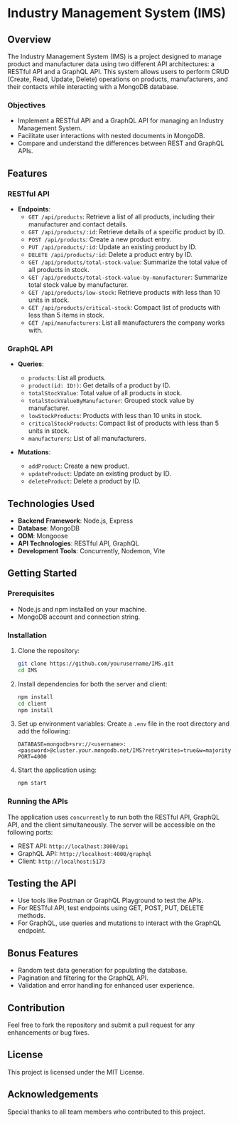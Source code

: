
# Industry Management System (IMS)

## Overview

The Industry Management System (IMS) is a project designed to manage product and manufacturer data using two different API architectures: a RESTful API and a GraphQL API. This system allows users to perform CRUD (Create, Read, Update, Delete) operations on products, manufacturers, and their contacts while interacting with a MongoDB database.

### Objectives

- Implement a RESTful API and a GraphQL API for managing an Industry Management System.
- Facilitate user interactions with nested documents in MongoDB.
- Compare and understand the differences between REST and GraphQL APIs.

## Features

### RESTful API
- **Endpoints**:
  - `GET /api/products`: Retrieve a list of all products, including their manufacturer and contact details.
  - `GET /api/products/:id`: Retrieve details of a specific product by ID.
  - `POST /api/products`: Create a new product entry.
  - `PUT /api/products/:id`: Update an existing product by ID.
  - `DELETE /api/products/:id`: Delete a product entry by ID.
  - `GET /api/products/total-stock-value`: Summarize the total value of all products in stock.
  - `GET /api/products/total-stock-value-by-manufacturer`: Summarize total stock value by manufacturer.
  - `GET /api/products/low-stock`: Retrieve products with less than 10 units in stock.
  - `GET /api/products/critical-stock`: Compact list of products with less than 5 items in stock.
  - `GET /api/manufacturers`: List all manufacturers the company works with.

### GraphQL API
- **Queries**:
  - `products`: List all products.
  - `product(id: ID!)`: Get details of a product by ID.
  - `totalStockValue`: Total value of all products in stock.
  - `totalStockValueByManufacturer`: Grouped stock value by manufacturer.
  - `lowStockProducts`: Products with less than 10 units in stock.
  - `criticalStockProducts`: Compact list of products with less than 5 units in stock.
  - `manufacturers`: List of all manufacturers.

- **Mutations**:
  - `addProduct`: Create a new product.
  - `updateProduct`: Update an existing product by ID.
  - `deleteProduct`: Delete a product by ID.

## Technologies Used
- **Backend Framework**: Node.js, Express
- **Database**: MongoDB
- **ODM**: Mongoose
- **API Technologies**: RESTful API, GraphQL
- **Development Tools**: Concurrently, Nodemon, Vite

## Getting Started

### Prerequisites
- Node.js and npm installed on your machine.
- MongoDB account and connection string.

### Installation
1. Clone the repository:
   ```bash
   git clone https://github.com/yourusername/IMS.git
   cd IMS
   ```

2. Install dependencies for both the server and client:
   ```bash
   npm install
   cd client
   npm install
   ```

3. Set up environment variables:
   Create a `.env` file in the root directory and add the following:
   ```plaintext
   DATABASE=mongodb+srv://<username>:<password>@cluster.your.mongodb.net/IMS?retryWrites=true&w=majority
   PORT=4000
   ```

4. Start the application using:
   ```bash
   npm start
   ```

### Running the APIs
The application uses `concurrently` to run both the RESTful API, GraphQL API, and the client simultaneously. The server will be accessible on the following ports:
- REST API: `http://localhost:3000/api`
- GraphQL API: `http://localhost:4000/graphql`
- Client: `http://localhost:5173`

## Testing the API
- Use tools like Postman or GraphQL Playground to test the APIs.
- For RESTful API, test endpoints using GET, POST, PUT, DELETE methods.
- For GraphQL, use queries and mutations to interact with the GraphQL endpoint.

## Bonus Features
- Random test data generation for populating the database.
- Pagination and filtering for the GraphQL API.
- Validation and error handling for enhanced user experience.

## Contribution
Feel free to fork the repository and submit a pull request for any enhancements or bug fixes.

## License
This project is licensed under the MIT License.

## Acknowledgements
Special thanks to all team members who contributed to this project.


